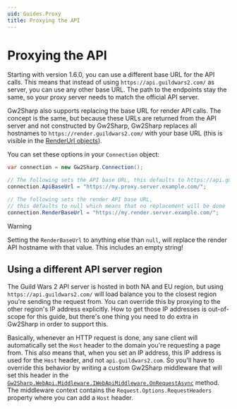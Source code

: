 ```yaml
---
uid: Guides.Proxy
title: Proxying the API
---
```


# Proxying the API
Starting with version 1.6.0, you can use a different base URL for the API calls.
This means that instead of using `https://api.guildwars2.com/` as server, you can use any other base URL.
The path to the endpoints stay the same, so your proxy server needs to match the official API server.

Gw2Sharp also supports replacing the base URL for render API calls.
The concept is the same, but because these URLs are returned from the API server and not constructed by Gw2Sharp, Gw2Sharp replaces all hostnames to `https://render.guildwars2.com/` with your base URL (this is visible in the [RenderUrl objects](xref:Guides.RenderUrl)).

You can set these options in your `Connection` object:

```cs
var connection = new Gw2Sharp.Connection();

// The following sets the API base URL, this defaults to https://api.guildwars2.com/.
connection.ApiBaseUrl = "https://my.proxy.server.example.com/";

// The following sets the render API base URL,
// this defaults to null which means that no replacement will be done
connection.RenderBaseUrl = "https://my.render.server.example.com/";
```

> [!WARNING]
> Setting the `RenderBaseUrl` to anything else than `null`, will replace the render API hostname with that value. This includes an empty string!

## Using a different API server region
The Guild Wars 2 API server is hosted in both NA and EU region, but using `https://api.guildwars2.com/` will load balance you to the closest region you're sending the request from.
You can override this by proxying to the other region's IP address explicitly.
How to get those IP addresses is out-of-scope for this guide, but there's one thing you need to do extra in Gw2Sharp in order to support this.

Basically, whenever an HTTP request is done, any sane client will automatically set the `Host` header to the domain you're requesting a page from.
This also means that, when you set an IP address, this IP address is used for the `Host` header, and not `api.guildwars2.com`.
So you'll have to override this behavior by writing a custom Gw2Sharp middleware that will set this header in the [`Gw2Sharp.WebApi.Middleware.IWebApiMiddleware.OnRequestAsync`](../api/Gw2Sharp.WebApi.Middleware.IWebApiMiddleware.html) method.
The middleware context contains the `Request.Options.RequestHeaders` property where you can add a `Host` header.
